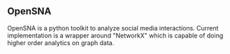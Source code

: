 ## OpenSNA

OpenSNA is a python toolkit to analyze social media interactions. Current implementation is a wrapper around "NetworkX" which is capable of doing higher order analytics on graph data. 


